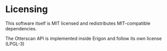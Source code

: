 # Licensing

This software itself is MIT licensed and redistributes MIT-compatible dependencies.

The Otterscan API is implemented inside Erigon and follow its own license (LPGL-3)
